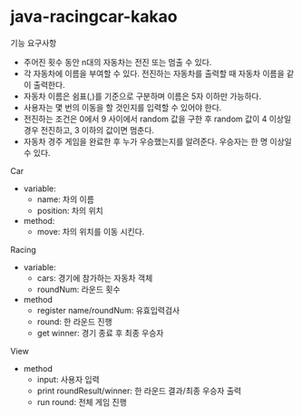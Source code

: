 # java-racingcar-kakao

기능 요구사항
- 주어진 횟수 동안 n대의 자동차는 전진 또는 멈출 수 있다.
- 각 자동차에 이름을 부여할 수 있다. 전진하는 자동차를 출력할 때 자동차 이름을 같이 출력한다.
- 자동차 이름은 쉼표(,)를 기준으로 구분하며 이름은 5자 이하만 가능하다. 
- 사용자는 몇 번의 이동을 할 것인지를 입력할 수 있어야 한다.
- 전진하는 조건은 0에서 9 사이에서 random 값을 구한 후 random 값이 4 이상일 경우 전진하고, 3 이하의 값이면 멈춘다.
- 자동차 경주 게임을 완료한 후 누가 우승했는지를 알려준다. 우승자는 한 명 이상일 수 있다.

Car
- variable:
  - name: 차의 이름
  - position: 차의 위치
- method:
  - move: 차의 위치를 이동 시킨다.

Racing
- variable:
  - cars: 경기에 참가하는 자동차 객체
  - roundNum: 라운드 횟수
- method
  - register name/roundNum: 유효입력검사
  - round: 한 라운드 진행
  - get winner: 경기 종료 후 최종 우승자

View
- method
  - input: 사용자 입력
  - print roundResult/winner: 한 라운드 결과/최종 우승자 출력
  - run round: 전체 게임 진행